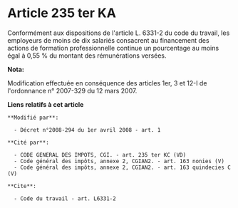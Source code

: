 # Article 235 ter KA

Conformément aux dispositions de l'article L. 6331-2 du code du travail, les employeurs de moins de dix salariés consacrent
au financement des actions de formation professionnelle continue un pourcentage au moins égal à 0,55 % du montant des
rémunérations versées.

**Nota:**

Modification effectuée en conséquence des articles 1er, 3 et 12-I de l'ordonnance n° 2007-329 du 12 mars 2007.

**Liens relatifs à cet article**

	**Modifié par**:

	  - Décret n°2008-294 du 1er avril 2008 - art. 1

	**Cité par**:

	  - CODE GENERAL DES IMPOTS, CGI. - art. 235 ter KC (VD)
	  - Code général des impôts, annexe 2, CGIAN2. - art. 163 nonies (V)
	  - Code général des impôts, annexe 2, CGIAN2. - art. 163 quindecies C (V)

	**Cite**:

	  - Code du travail - art. L6331-2
